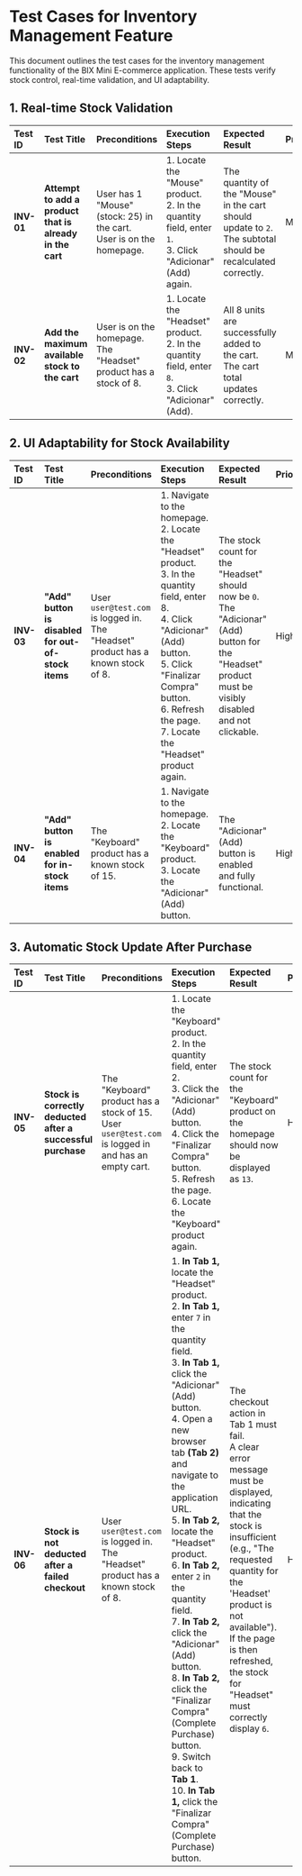 # Test Cases for Inventory Management Feature

This document outlines the test cases for the inventory management functionality of the BIX Mini E-commerce application. These tests verify stock control, real-time validation, and UI adaptability.

## 1. Real-time Stock Validation

| Test ID   | Test Title                                               | Preconditions                                                                              | Execution Steps                                                                                                                                                             | Expected Result                                                                                                                              | Priority |
| :-------- | :------------------------------------------------------- | :----------------------------------------------------------------------------------------- | :-------------------------------------------------------------------------------------------------------------------------------------------------------------------------- | :------------------------------------------------------------------------------------------------------------------------------------------- | :------- |
| **INV-01** | **Attempt to add a product that is already in the cart** | User has 1 "Mouse" (stock: 25) in the cart.<br>User is on the homepage.                    | 1. Locate the "Mouse" product.<br>2. In the quantity field, enter `1`.<br>3. Click "Adicionar" (Add) again.                                                                    | The quantity of the "Mouse" in the cart should update to `2`.<br>The subtotal should be recalculated correctly.                                | Medium   |
| **INV-02** | **Add the maximum available stock to the cart** | User is on the homepage.<br>The "Headset" product has a stock of 8.                         | 1. Locate the "Headset" product.<br>2. In the quantity field, enter `8`.<br>3. Click "Adicionar" (Add).                                                                     | All 8 units are successfully added to the cart.<br>The cart total updates correctly.                                                           | Medium   |

## 2. UI Adaptability for Stock Availability

| Test ID   | Test Title                                   | Preconditions                                                                  | Execution Steps                                                                             | Expected Result                                                                                                | Priority |
| :-------- | :------------------------------------------- | :----------------------------------------------------------------------------- | :------------------------------------------------------------------------------------------ | :------------------------------------------------------------------------------------------------------------- | :------- |
| **INV-03** | **"Add" button is disabled for out-of-stock items** |User `user@test.com` is logged in.<br>The "Headset" product has a known stock of 8.    | 1. Navigate to the homepage.<br>2. Locate the "Headset" product.<br>3. In the quantity field, enter 8.<br>4. Click "Adicionar" (Add) button.<br>5. Click "Finalizar Compra" button.<br>6. Refresh the page.<br> 7. Locate the "Headset" product again. | The stock count for the "Headset" should now be `0`.<br>The "Adicionar" (Add) button for the "Headset" product must be visibly disabled and not clickable. | High |
| **INV-04** | **"Add" button is enabled for in-stock items** | The "Keyboard" product has a known stock of 15.                | 1. Navigate to the homepage.<br>2. Locate the "Keyboard" product.<br>3. Locate the "Adicionar" (Add) button.                            | The "Adicionar" (Add) button is enabled and fully functional.                                                  | High     |

## 3. Automatic Stock Update After Purchase

| Test ID   | Test Title                               | Preconditions                                                                                                             | Execution Steps                                                                                                                                                                                                                                                        | Expected Result                                                                                                                                                                                                                       | Priority |
| :-------- | :--------------------------------------- | :------------------------------------------------------------------------------------------------------------------------ | :--------------------------------------------------------------------------------------------------------------------------------------------------------------------------------------------------------------------------------------------------------------------- | :------------------------------------------------------------------------------------------------------------------------------------------------------------------------------------------------------------------------------------ | :------- |
| **INV-05** | **Stock is correctly deducted after a successful purchase** | The "Keyboard" product has a stock of 15.<br>User `user@test.com` is logged in and has an empty cart.                                                | 1. Locate the "Keyboard" product.<br>2. In the quantity field, enter 2.<br>3. Click the "Adicionar" (Add) button.<br>4. Click the "Finalizar Compra" button.<br>5. Refresh the page.<br>6. Locate the "Keyboard" product again. | The stock count for the "Keyboard" product on the homepage should now be displayed as `13`.                                                                                                                                         | High     |
| **INV-06** | **Stock is not deducted after a failed checkout** | User `user@test.com` is logged in.<br>The "Headset" product has a known stock of 8. | 1. **In Tab 1,** locate the "Headset" product.<br>2. **In Tab 1,** enter `7` in the quantity field.<br>3. **In Tab 1,** click the "Adicionar" (Add) button.<br>4. Open a new browser tab **(Tab 2)** and navigate to the application URL.<br>5. **In Tab 2,** locate the "Headset" product.<br>6. **In Tab 2,** enter `2` in the quantity field.<br>7. **In Tab 2,** click the "Adicionar" (Add) button.<br>8. **In Tab 2,** click the "Finalizar Compra" (Complete Purchase) button.<br>9. Switch back to **Tab 1**.<br>10. **In Tab 1,** click the "Finalizar Compra" (Complete Purchase) button. | The checkout action in Tab 1 must fail.<br>A clear error message must be displayed, indicating that the stock is insufficient (e.g., "The requested quantity for the 'Headset' product is not available").<br>If the page is then refreshed, the stock for "Headset" must correctly display `6`. | High     |